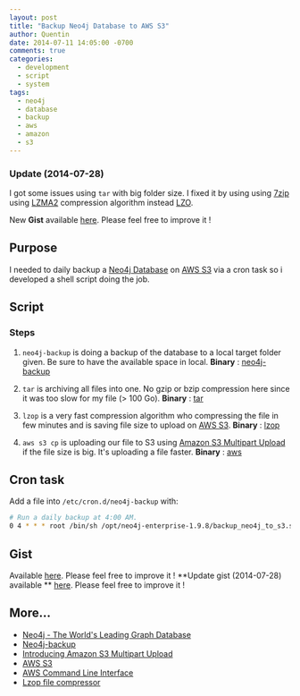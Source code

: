 ```yaml
---
layout: post
title: "Backup Neo4j Database to AWS S3"
author: Quentin
date: 2014-07-11 14:05:00 -0700
comments: true
categories:
  - development
  - script
  - system
tags:
  - neo4j
  - database
  - backup
  - aws
  - amazon
  - s3
---
```


### Update (2014-07-28)

I got some issues using `tar` with big folder size. I fixed it by using
using [7zip](http://www.7-zip.org/download.html) using [LZMA2](http://en.wikipedia.org/wiki/Lempel%E2%80%93Ziv%E2%80%93Markov_chain_algorithm) compression algorithm instead [LZO][3].

New **Gist** available [here](https://gist.github.com/kwent/82f544dd0488619fd596). Please feel free to improve it !

## Purpose

I needed to daily backup a [Neo4j Database][6] on [AWS S3][5] via a cron task so i
developed a shell script doing the job.

## Script

### Steps

1. `neo4j-backup` is doing a backup of the database to a local target folder
given. Be sure to have the available space in local.
**Binary** :  [neo4j-backup][1]

2. `tar` is archiving all files into one. No gzip or bzip compression here
since it was too slow for my file (> 100 Go).
**Binary** : [tar][7]

3. `lzop` is a very fast compression algorithm who compressing the file in few
minutes and is saving file size to upload on [AWS S3][5]. 
**Binary** : [lzop][3]

4. `aws s3 cp` is uploading our file to S3 using [Amazon S3 Multipart Upload][4] if
the file size is big. It's uploading a file faster.
**Binary** : [aws][2]

## Cron task

Add a file into `/etc/cron.d/neo4j-backup` with:

```bash
# Run a daily backup at 4:00 AM.
0 4 * * * root /bin/sh /opt/neo4j-enterprise-1.9.8/backup_neo4j_to_s3.sh 127.0.0.1 6362 /mnt/datadisk/backup
```

## Gist

Available [here](https://gist.github.com/kwent/82f544dd0488619fd596/d4a87ed4f2b18db56acc025d0506f8cf826a3dea). Please feel free to improve it !
**Update gist (2014-07-28) available ** [here](https://gist.github.com/kwent/82f544dd0488619fd596). Please feel free to improve it !

## More...

- [Neo4j - The World's Leading Graph Database][6]
- [Neo4j-backup][1]
- [Introducing Amazon S3 Multipart Upload][4]
- [AWS S3][5]
- [AWS Command Line Interface][2]
- [Lzop file compressor][3]

[1]: http://docs.neo4j.org/chunked/stable/re04.html
[2]: http://aws.amazon.com/cli
[3]: http://www.lzop.org
[4]: https://aws.amazon.com/about-aws/whats-new/2010/11/10/Amazon-S3-Introducing-Multipart-Upload
[5]: http://aws.amazon.com/s3
[6]: http://www.neo4j.org
[7]: http://unixhelp.ed.ac.uk/CGI/man-cgi?tar